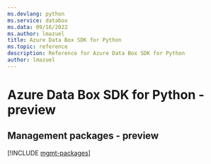 ```yaml
---
ms.devlang: python
ms.service: databox
ms.data: 09/16/2022
ms.author: lmazuel
title: Azure Data Box SDK for Python
ms.topic: reference
description: Reference for Azure Data Box SDK for Python
author: lmazuel
---
```

# Azure Data Box SDK for Python - preview

## Management packages - preview
[!INCLUDE [mgmt-packages](data-box-mgmt-index.md)]